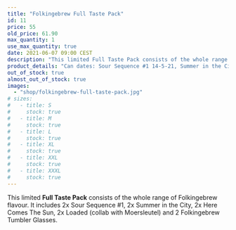 ```yaml
---
title: "Folkingebrew Full Taste Pack"
id: 11
price: 55
old_price: 61.90
max_quantity: 1
use_max_quantity: true
date: 2021-06-07 09:00 CEST
description: "This limited Full Taste Pack consists of the whole range of Folkingebrew flavour. It includes 2 x Sour Sequence #1, 2 x Summer in the City, 2 x Here Comes The Sun, 2 x Loaded (collab with Moersleutel) and 2 Folkingebrew Tumbler Glasses."
product_details: "Can dates: Sour Sequence #1 14-5-21, Summer in the City 7-7-21, Here Comes The Sun 9-6-21, Loaded 12-4-21, Size: 8 x 44 CL and 2 x 40 CL."
out_of_stock: true
almost_out_of_stock: true
images:
  - "shop/folkingebrew-full-taste-pack.jpg"
# sizes:
#   - title: S
#     stock: true
#   - title: M
#     stock: true
#   - title: L
#     stock: true
#   - title: XL
#     stock: true
#   - title: XXL
#     stock: true
#   - title: XXXL
#     stock: true
---
```


This limited __Full Taste Pack__ consists of the whole range of Folkingebrew flavour. It includes 2x Sour Sequence #1, 2x Summer in the City, 2x Here Comes The Sun, 2x Loaded (collab with Moersleutel) and 2 Folkingebrew Tumbler Glasses.
